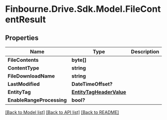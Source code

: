 
# Finbourne.Drive.Sdk.Model.FileContentResult

## Properties

Name | Type | Description | Notes
------------ | ------------- | ------------- | -------------
**FileContents** | **byte[]** |  | [optional] 
**ContentType** | **string** |  | [optional] 
**FileDownloadName** | **string** |  | [optional] 
**LastModified** | **DateTimeOffset?** |  | [optional] 
**EntityTag** | [**EntityTagHeaderValue**](EntityTagHeaderValue.md) |  | [optional] 
**EnableRangeProcessing** | **bool?** |  | [optional] 

[[Back to Model list]](../README.md#documentation-for-models)
[[Back to API list]](../README.md#documentation-for-api-endpoints)
[[Back to README]](../README.md)

